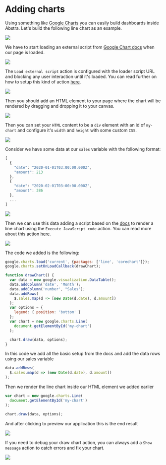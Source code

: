 # Adding charts

Using something like [Google Charts](https://developers.google.com/chart) you can easily build dashboards inside Abstra. Let's build the following line chart as an example.

![](../../.gitbook/assets/screenshot-from-2021-08-16-11-33-59.png)

We have to start loading an external script from [Google Chart docs](https://developers.google.com/chart/interactive/docs/gallery/linechart) when our page is loaded.

![](../../.gitbook/assets/screenshot-from-2021-08-16-11-37-09.png)

The `Load external script` action is configured with the loader script URL and blocking any user interaction until it's loaded. You can read further on how to setup this kind of action [here](../../docs/front-end/actions/load-external-script.md).

![](../../.gitbook/assets/screenshot-from-2021-08-16-11-37-19.png)

Then you should add an HTML element to your page where the chart will be rendered by dragging and dropping it to your canvas.

![](../../.gitbook/assets/screenshot-from-2021-08-16-11-41-06.png)

Then you can set your `HTML` content to be a `div` element with an id of `my-chart` and configure it's `width` and `height` with some custom `CSS`.

![](../../.gitbook/assets/screenshot-from-2021-08-16-11-41-24.png)

Consider we have some data at our `sales` variable with the following format:

```javascript
[
  {
    "date": "2020-01-01T03:00:00.000Z",
    "amount": 213
  },
  {
    "date": "2020-02-01T03:00:00.000Z",
    "amount": 386
  },
  ...
]
```

![](../../.gitbook/assets/screenshot-from-2021-08-16-11-50-24.png)

Then we can use this data adding a script based on the [docs](https://developers.google.com/chart/interactive/docs/gallery/linechart) to render a line chart using the `Execute JavaScript code` action. You can read more about this action [here](../../docs/front-end/actions/execute-javascript-code.md).

![](../../.gitbook/assets/screenshot-from-2021-08-16-11-53-17.png)

The code we added is the following:

```javascript
google.charts.load('current', {packages: ['line', 'corechart']});
google.charts.setOnLoadCallback(drawChart);

function drawChart() {
  var data = new google.visualization.DataTable();
  data.addColumn('date', 'Month');
  data.addColumn('number', "Sales");
  data.addRows(
    $.sales.map(d => [new Date(d.date), d.amount])
  );
  var options = {
    legend: { position: 'bottom' }
  };
  var chart = new google.charts.Line(
    document.getElementById('my-chart')
  );

  chart.draw(data, options);
}
```

In this code we add all the basic setup from the docs and add the data rows using our sales variable

```javascript
data.addRows(
  $.sales.map(d => [new Date(d.date), d.amount])
);
```

Then we render the line chart inside our HTML element we added earlier

```javascript
var chart = new google.charts.Line(
  document.getElementById('my-chart')
);

chart.draw(data, options);
```

And after clicking to preview our application this is the end result

![](../../.gitbook/assets/screenshot-from-2021-08-16-11-59-18.png)

If you need to debug your draw chart action, you can always add a `Show message` action to catch errors and fix your chart.

![](../../.gitbook/assets/screenshot-from-2021-08-16-12-02-05.png)

